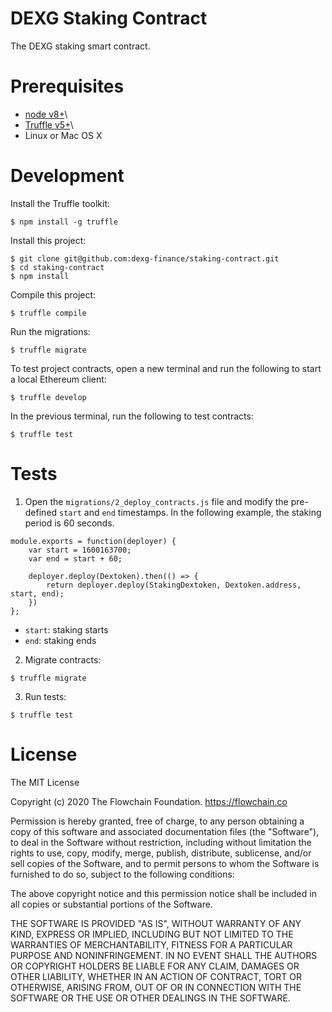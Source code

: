 # DEXG Staking Contract

The DEXG staking smart contract.

# Prerequisites

* [node v8+](https://nodejs.org)\
* [Truffle v5+](https://truffleframework.com)\
* Linux or Mac OS X

# Development

Install the Truffle toolkit:

```
$ npm install -g truffle
```

Install this project:

```
$ git clone git@github.com:dexg-finance/staking-contract.git
$ cd staking-contract
$ npm install
```

Compile this project:

```
$ truffle compile
```

Run the migrations:

```
$ truffle migrate
```

To test project contracts, open a new terminal and run the following to start a local Ethereum client:

```
$ truffle develop
```

In the previous terminal, run the following to test contracts:

```
$ truffle test
```

# Tests

1. Open the `migrations/2_deploy_contracts.js` file and modify the pre-defined `start` and `end` timestamps. In the following example, the staking period is 60 seconds.

```
module.exports = function(deployer) {
	var start = 1600163700;
	var end = start + 60;

	deployer.deploy(Dextoken).then(() => {
		return deployer.deploy(StakingDextoken, Dextoken.address, start, end);
	})
};
```

* `start`: staking starts
* `end`: staking ends

2. Migrate contracts:

```
$ truffle migrate
```

3. Run tests:

```
$ truffle test
```

# License

The MIT License

Copyright (c) 2020 The Flowchain Foundation. https://flowchain.co

Permission is hereby granted, free of charge, to any person obtaining a copy
of this software and associated documentation files (the "Software"), to deal
in the Software without restriction, including without limitation the rights
to use, copy, modify, merge, publish, distribute, sublicense, and/or sell
copies of the Software, and to permit persons to whom the Software is
furnished to do so, subject to the following conditions:

The above copyright notice and this permission notice shall be included in
all copies or substantial portions of the Software.

THE SOFTWARE IS PROVIDED "AS IS", WITHOUT WARRANTY OF ANY KIND, EXPRESS OR
IMPLIED, INCLUDING BUT NOT LIMITED TO THE WARRANTIES OF MERCHANTABILITY,
FITNESS FOR A PARTICULAR PURPOSE AND NONINFRINGEMENT. IN NO EVENT SHALL THE
AUTHORS OR COPYRIGHT HOLDERS BE LIABLE FOR ANY CLAIM, DAMAGES OR OTHER
LIABILITY, WHETHER IN AN ACTION OF CONTRACT, TORT OR OTHERWISE, ARISING FROM,
OUT OF OR IN CONNECTION WITH THE SOFTWARE OR THE USE OR OTHER DEALINGS IN
THE SOFTWARE.
